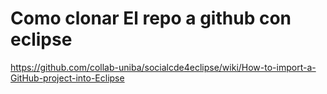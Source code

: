 #  Como clonar El repo a github con eclipse


https://github.com/collab-uniba/socialcde4eclipse/wiki/How-to-import-a-GitHub-project-into-Eclipse

